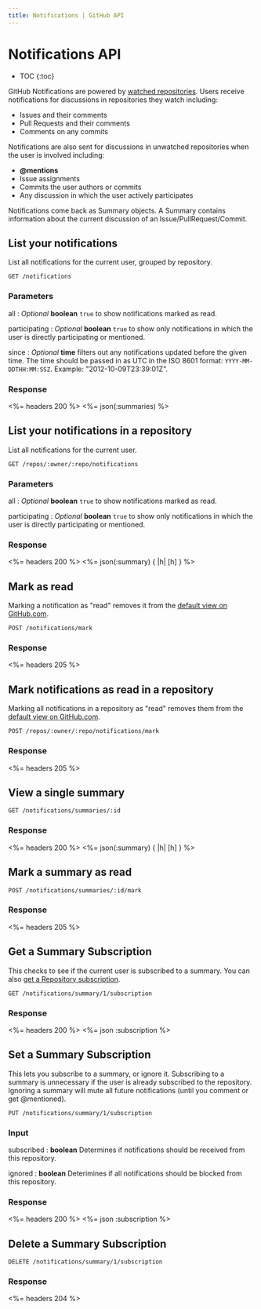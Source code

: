 ```yaml
---
title: Notifications | GitHub API
---
```


# Notifications API

* TOC
{:toc}

GitHub Notifications are powered by [watched repositories](/v3/repos/watching/).
Users receive notifications for discussions in repositories they watch
including:

* Issues and their comments
* Pull Requests and their comments
* Comments on any commits

Notifications are also sent for discussions in unwatched repositories when the
user is involved including:

* **@mentions**
* Issue assignments
* Commits the user authors or commits
* Any discussion in which the user actively participates

Notifications come back as Summary objects.  A Summary contains information
about the current discussion of an Issue/PullRequest/Commit.

## List your notifications

List all notifications for the current user, grouped by repository.

    GET /notifications

### Parameters

all
: _Optional_ **boolean** `true` to show notifications marked as read.

participating
: _Optional_ **boolean** `true` to show only notifications in which the user is
directly participating or mentioned.

since
: _Optional_ **time** filters out any notifications updated before the given
time.  The time should be passed in as UTC in the ISO 8601 format:
`YYYY-MM-DDTHH:MM:SSZ`.  Example: "2012-10-09T23:39:01Z".

### Response

<%= headers 200 %>
<%= json(:summaries) %>

## List your notifications in a repository

List all notifications for the current user.

    GET /repos/:owner/:repo/notifications

### Parameters

all
: _Optional_ **boolean** `true` to show notifications marked as read.

participating
: _Optional_ **boolean** `true` to show only notifications in which the user is
directly participating or mentioned.

### Response

<%= headers 200 %>
<%= json(:summary) { |h| [h] } %>

## Mark as read

Marking a notification as "read" removes it from the [default view
on GitHub.com](https://github.com/notifications).

    POST /notifications/mark

### Response

<%= headers 205 %>

## Mark notifications as read in a repository

Marking all notifications in a repository as "read" removes them
from the [default view on GitHub.com](https://github.com/notifications).

    POST /repos/:owner/:repo/notifications/mark

### Response

<%= headers 205 %>

## View a single summary

    GET /notifications/summaries/:id

### Response

<%= headers 200 %>
<%= json(:summary) { |h| [h] } %>

## Mark a summary as read

    POST /notifications/summaries/:id/mark

### Response

<%= headers 205 %>

## Get a Summary Subscription

This checks to see if the current user is subscribed to a summary.  You can also
[get a Repository subscription](http://localhost:3000/v3/activity/watching/#get-a-repository-subscription).

    GET /notifications/summary/1/subscription

### Response

<%= headers 200 %>
<%= json :subscription %>

## Set a Summary Subscription

This lets you subscribe to a summary, or ignore it.  Subscribing to a summary
is unnecessary if the user is already subscribed to the repository.  Ignoring
a summary will mute all future notifications (until you comment or get
@mentioned).

    PUT /notifications/summary/1/subscription

### Input

subscribed
: **boolean** Determines if notifications should be received from this
repository.

ignored
: **boolean** Deterimines if all notifications should be blocked from this
repository.

### Response

<%= headers 200 %>
<%= json :subscription %>

## Delete a Summary Subscription

    DELETE /notifications/summary/1/subscription

### Response

<%= headers 204 %>
